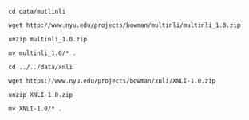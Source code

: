 `cd data/mutlinli`

`wget http://www.nyu.edu/projects/bowman/multinli/multinli_1.0.zip`

`unzip multinli_1.0.zip`

`mv multinli_1.0/* .`

`cd ../../data/xnli`

`wget https://www.nyu.edu/projects/bowman/xnli/XNLI-1.0.zip`

`unzip XNLI-1.0.zip`

`mv XNLI-1.0/* .`
